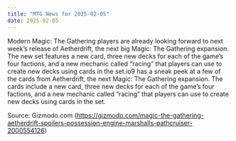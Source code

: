 ```yaml
---
title: "MTG News for 2025-02-05"
date: 2025-02-05
---
```


Modern Magic: The Gathering players are already looking forward to next week’s release of Aetherdrift, the next big Magic: The Gathering expansion. The new set features a new card, three new decks for each of the game’s four factions, and a new mechanic called “racing” that players can use to create new decks using cards in the set.io9 has a sneak peek at a few of the cards from Aetherdrift, the next Magic: The Gathering expansion. The cards include a new card, three new decks for each of the game’s four factions, and a new mechanic called “racing” that players can use to create new decks using cards in the set.

Source: Gizmodo.com (https://gizmodo.com/magic-the-gathering-aetherdrift-spoilers-possession-engine-marshalls-pathcruiser-2000554126)
